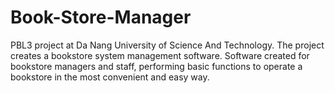 # Book-Store-Manager
PBL3 project at Da Nang University of Science And Technology. The project creates a bookstore system management software. Software created for bookstore managers and staff, performing basic functions to operate a bookstore in the most convenient and easy way.
